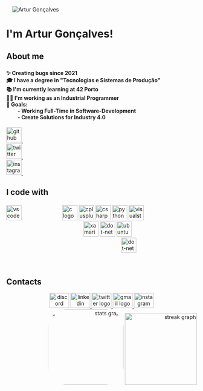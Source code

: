 

<img width="12" />
<img src="https://mir-s3-cdn-cf.behance.net/project_modules/max_1200/9bc27292880429.5e569ff84e4d0.gif" alt="Artur Gonçalves">

<img width="12" />
<h1>I'm Artur Gonçalves!</h1>

<h2 align="left">About me</h2>

###


  <div style="flex-grow: 1;">
    <h4 align="left">
      ✨ Creating bugs since 2021<br>
      🎓 I have a degree in "Tecnologias e Sistemas de Produção"<br>
      📚 I'm currently learning at 42 Porto<br>
      🧑‍💻 I'm working as an Industrial Programmer<br>
      🎯 Goals:<br>
      &nbsp;&nbsp;&nbsp;&nbsp;&nbsp;&nbsp;&nbsp;&nbsp;&nbsp;- Working Full-Time in Software-Development <br>
      &nbsp;&nbsp;&nbsp;&nbsp;&nbsp;&nbsp;&nbsp;&nbsp;&nbsp;- Create Solutions for Industry 4.0 <br>
    </h4>
  </div>


<div>
      <a href="https://github.com/Arturg04" target="_blank">
        <img src="https://img.shields.io/badge/GitHub-181717?logo=github&logoColor=white&style=for-the-badge" height="40" alt="github logo" />
        <img width="12" />
      </a>
    </div>
    <div>
      <a href="https://twitter.com/arturg04" target="_blank">
        <img src="https://img.shields.io/badge/Twitter-1DA1F2?logo=twitter&logoColor=black&style=for-the-badge" height="40" alt="twitter logo" />
        <img width="12" />
      </a>
    </div>
    <div>
      <a href="https://www.instagram.com/arturg04/" target="_blank">
        <img src="https://img.shields.io/badge/Instagram-E4405F?logo=instagram&logoColor=white&style=for-the-badge" height="40" alt="instagram logo" />
        <img width="12" />
      </a>
    </div>




###

<h2 align="left">I code with</h2>

###
<img src="https://img.shields.io/badge/Visual Studio Code-007ACC?logo=visualstudiocode&logoColor=white&style=for-the-badge" height="40" alt="vscode logo" />
<image width="100"/>
<img src="https://cdn.jsdelivr.net/gh/devicons/devicon/icons/c/c-original.svg" width="40" alt="c logo" />
<img src="https://cdn.jsdelivr.net/gh/devicons/devicon/icons/cplusplus/cplusplus-original.svg" width="40" alt="cplusplus logo"/>
<img src="https://cdn.jsdelivr.net/gh/devicons/devicon/icons/csharp/csharp-original.svg" width="40" alt="csharp logo" />
<img src="https://cdn.jsdelivr.net/gh/devicons/devicon/icons/python/python-original.svg" width="40" alt="python logo"/>

<img src="https://img.shields.io/badge/Visual Studio-5C2D91?logo=visualstudio&logoColor=white&style=for-the-badge" height="40" alt="visualstudio logo" />
<image width="200"/>
<img src="https://cdn.jsdelivr.net/gh/devicons/devicon/icons/xamarin/xamarin-original.svg" width="40" alt="xamarin logo" />
<img src="https://skillicons.dev/icons?i=dotnet" width="40" alt="dot-net logo"/>

<img src="https://img.shields.io/badge/Ubuntu-E95420?logo=ubuntu&logoColor=white&style=for-the-badge" height="40" alt="ubuntu logo"/>
<image width="300"/>
<img src="https://cdn.simpleicons.org/gnubash/4EAA25" width="40" alt="dot-net logo" />

&nbsp;
&nbsp;


<h2 align="left">Contacts</h2>

<div align="center">
  <img src="https://raw.githubusercontent.com/maurodesouza/profile-readme-generator/master/src/assets/icons/social/discord/default.svg" width="52" height="40" alt="discord logo"  />
<a href="https://www.linkedin.com/in/arturg04/" target="_blank">
  <img src="https://raw.githubusercontent.com/maurodesouza/profile-readme-generator/master/src/assets/icons/social/linkedin/default.svg" width="52" height="40" alt="linkedin logo"  />
  </a>
<a href="https://twitter.com/arturg04" target="_blank">
  <img src="https://raw.githubusercontent.com/maurodesouza/profile-readme-generator/master/src/assets/icons/social/twitter/default.svg" width="52" height="40" alt="twitter logo"  />
</a>
<a href="mailto:your.email@example.com">
  <img src="https://raw.githubusercontent.com/maurodesouza/profile-readme-generator/master/src/assets/icons/social/gmail/default.svg" width="52" height="40" alt="gmail logo"  />
</a>
<a href="https://www.instagram.com/arturg04/" target="_blank">
  <img src="https://raw.githubusercontent.com/maurodesouza/profile-readme-generator/master/src/assets/icons/social/instagram/default.svg" width="52" height="40" alt="instagram logo"  />
</a>
</div>

<div align="right">
<img src="https://github-readme-stats.vercel.app/api?username=Arturg04&hide_title=false&hide_rank=false&show_icons=true&include_all_commits=false&count_private=true&disable_animations=false&theme=vue-dark&locale=en&hide_border=true&order=1&custom_title=Github%20Stats:" height="200" alt="stats graph" style="border-radius: 48px;" />

<img src="https://streak-stats.demolab.com?user=Arturg04&locale=en&mode=daily&theme=vue-dark&hide_border=true&border_radius=50&order=3" height="190" alt="streak graph" />
</div>
